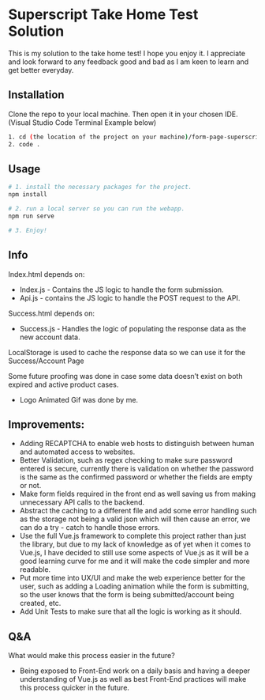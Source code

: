 # Superscript Take Home Test Solution

This is my solution to the take home test! I hope you enjoy it. I appreciate and look forward to any feedback good and bad as I am keen to learn and get better everyday.

## Installation

Clone the repo to your local machine.
Then open it in your chosen IDE. (Visual Studio Code Terminal Example below)

```bash
1. cd (the location of the project on your machine)/form-page-superscript
2. code .

```

## Usage

```bash
# 1. install the necessary packages for the project.
npm install

# 2. run a local server so you can run the webapp.
npm run serve

# 3. Enjoy!
```

## Info

Index.html depends on: 
- Index.js - Contains the JS logic to handle the form submission.
- Api.js - contains the JS logic to handle the POST request to the API.

Success.html depends on: 
- Success.js - Handles the logic of populating the response data as the new account data.

LocalStorage is used to cache the response data so we can use it for the Success/Account Page

Some future proofing was done in case some data doesn’t exist on both expired and active product cases.

- Logo Animated Gif was done by me.

## Improvements:

- Adding RECAPTCHA to enable web hosts to distinguish between human and automated access to websites.
- Better Validation, such as regex checking to make sure password entered is secure, currently there is validation on whether the password is the same as the confirmed password or whether the fields are empty or not.
- Make form fields required in the front end as well saving us from making unnecessary API calls to the backend.
- Abstract the caching to a different file and add some error handling such as the storage not being a valid json which will then cause an error, we can do a try - catch to handle those errors.
- Use the full Vue.js framework to complete this project rather than just the library, but due to my lack of knowledge as of yet when it comes to Vue.js, I have decided to still use some aspects of Vue.js as it will be a good learning curve for me and it will make the code simpler and more readable.
- Put more time into UX/UI and make the web experience better for the user, such as adding a Loading animation while the form is submitting, so the user knows that the form is being submitted/account being created, etc.
- Add Unit Tests to make sure that all the logic is working as it should.

## Q&A

What would make this process easier in the future?
- Being exposed to Front-End work on a daily basis and having a deeper understanding of Vue.js as well as best Front-End practices will make this process quicker in the future.
